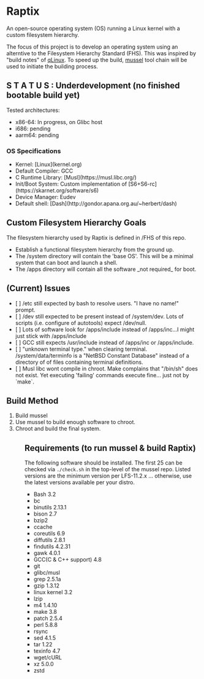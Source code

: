 # Raptix
An open-source operating system (OS) running a Linux kernel with a custom filesystem hierarchy.

The focus of this project is to develop an operating system using an alterntive to the Filesystem Hierarchy Standard (FHS). This was inspired by "build notes" of [qLinux](https://qlinux.qware.org/doku.php/0verview). To speed up the build, [mussel](https://github.com/firasuke/mussel) tool chain will be used to initiate the building process.

## S T A T U S : Underdevelopment (no finished bootable build yet)
Tested architectures:
<ul>
<li>x86-64: In progress, on Glibc host</li>
<li>i686: pending </li>
<li>aarm64: pending </li>
</ul>

### OS Specifications
<ul>
<li>Kernel: [Linux](kernel.org)</li>
<li>Default Compiler: GCC</li>
<li>C Runtime Library: [Musl](https://musl.libc.org/)</li>
<li>Init/Boot System: Custom implementation of [S6+S6-rc](https://skarnet.org/software/s6)</li>
<li>Device Manager: Eudev</li>
<li>Default shell: [Dash](http://gondor.apana.org.au/~herbert/dash) </li>
</ul>

## Custom Filesystem Hierarchy Goals
The filesystem hierarchy used by Raptix is defined in /FHS of this repo.
<ul>
  <li>Establish a functional filesystem hierarchy from the ground up. </li>
  <li>The /system directory will contain the 'base OS'. This will be a minimal system that can boot and launch a shell. </li>
  <li>The /apps directory will contain all the software _not required_ for boot. </li>
</ul>

## (Current) Issues
<ul>
<li> [ ] /etc still expected by bash to resolve users. "I have no name!" prompt.</li>
<li> [ ] /dev still expected to be present instead of /system/dev. Lots of scripts (i.e. configure of autotools) expect /dev/null. </li>
<li> [ ] Lots of software look for /apps/include instead of /apps/inc...I might just stick with /apps/include </li>
<li> [ ] GCC still expects /usr/include instead of /apps/inc or /apps/include. </li>
<li> [ ] "unknown terminal type." when clearing terminal. /system/data/terminfo is a "NetBSD Constant Database" instead of a directory of of files containing terminal definitions. </li>
<li> [ ] Musl libc wont compile in chroot. Make complains that "/bin/sh" does not exist. Yet executing 'failing' commands execute fine... just not by `make`.</li>
</ul>

## Build Method
<ol>
<li>Build mussel </li>
<li>Use mussel to build enough software to chroot. </li>
<li>Chroot and build the final system. </li>
<ol>

## Requirements (to run mussel & build Raptix)
The following software should be installed. The first 25 can be checked via `./check.sh` in the top-level of the mussel repo.
Listed versions are the minimum version per LFS-11.2.x ... otherwise, use the latest versions available per your distro.

<ul>
<li>Bash 3.2</li>
<li>bc</li>
<li>binutils 2.13.1</li>
<li>bison 2.7</li>
<li>bzip2</li>
<li>ccache</li>
<li>coreutils 6.9</li>
<li>diffutils 2.8.1 </li>
<li>findutils 4.2.31</li>
<li>gawk 4.0.1</li>
<li>GCC(C & C++ support) 4.8</li>
<li>git</li>
<li>glibc/musl</li>
<li>grep 2.5.1a</li>
<li>gzip 1.3.12</li>
<li>linux kernel 3.2</li>
<li>lzip</li>
<li>m4 1.4.10</li>
<li>make 3.8</li>
<li>patch 2.5.4 </li>
<li>perl 5.8.8</li>
<li>rsync</li>
<li>sed 4.1.5 </li>
<li>tar 1.22</li>
<li>texinfo 4.7</li>
<li>wget/cURL</li>
<li>xz 5.0.0 </li>
<li>zstd</li>
<ul>
